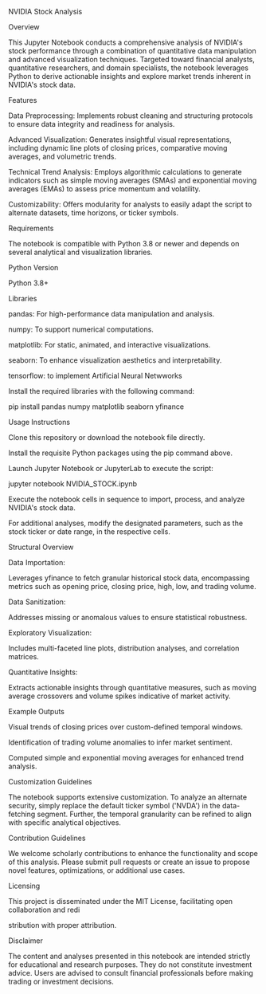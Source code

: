NVIDIA Stock Analysis

Overview

This Jupyter Notebook conducts a comprehensive analysis of NVIDIA's stock performance through a combination of quantitative data manipulation and advanced visualization techniques. Targeted toward financial analysts, quantitative researchers, and domain specialists, the notebook leverages Python to derive actionable insights and explore market trends inherent in NVIDIA's stock data.

Features

Data Preprocessing: Implements robust cleaning and structuring protocols to ensure data integrity and readiness for analysis.

Advanced Visualization: Generates insightful visual representations, including dynamic line plots of closing prices, comparative moving averages, and volumetric trends.

Technical Trend Analysis: Employs algorithmic calculations to generate indicators such as simple moving averages (SMAs) and exponential moving averages (EMAs) to assess price momentum and volatility.

Customizability: Offers modularity for analysts to easily adapt the script to alternate datasets, time horizons, or ticker symbols.

Requirements

The notebook is compatible with Python 3.8 or newer and depends on several analytical and visualization libraries.

Python Version

Python 3.8+

Libraries

pandas: For high-performance data manipulation and analysis.

numpy: To support numerical computations.

matplotlib: For static, animated, and interactive visualizations.

seaborn: To enhance visualization aesthetics and interpretability.

tensorflow: to implement Artificial Neural Netwworks

Install the required libraries with the following command:

pip install pandas numpy matplotlib seaborn yfinance

Usage Instructions

Clone this repository or download the notebook file directly.

Install the requisite Python packages using the pip command above.

Launch Jupyter Notebook or JupyterLab to execute the script:

jupyter notebook NVIDIA_STOCK.ipynb

Execute the notebook cells in sequence to import, process, and analyze NVIDIA's stock data.

For additional analyses, modify the designated parameters, such as the stock ticker or date range, in the respective cells.

Structural Overview

Data Importation:

Leverages yfinance to fetch granular historical stock data, encompassing metrics such as opening price, closing price, high, low, and trading volume.

Data Sanitization:

Addresses missing or anomalous values to ensure statistical robustness.

Exploratory Visualization:

Includes multi-faceted line plots, distribution analyses, and correlation matrices.

Quantitative Insights:

Extracts actionable insights through quantitative measures, such as moving average crossovers and volume spikes indicative of market activity.

Example Outputs

Visual trends of closing prices over custom-defined temporal windows.

Identification of trading volume anomalies to infer market sentiment.

Computed simple and exponential moving averages for enhanced trend analysis.

Customization Guidelines

The notebook supports extensive customization. To analyze an alternate security, simply replace the default ticker symbol ('NVDA') in the data-fetching segment. Further, the temporal granularity can be refined to align with specific analytical objectives.

Contribution Guidelines

We welcome scholarly contributions to enhance the functionality and scope of this analysis. Please submit pull requests or create an issue to propose novel features, optimizations, or additional use cases.

Licensing

This project is disseminated under the MIT License, facilitating open collaboration and redi

stribution with proper attribution.

Disclaimer

The content and analyses presented in this notebook are intended strictly for educational and research purposes. They do not constitute investment advice. Users are advised to consult financial professionals before making trading or investment decisions.
